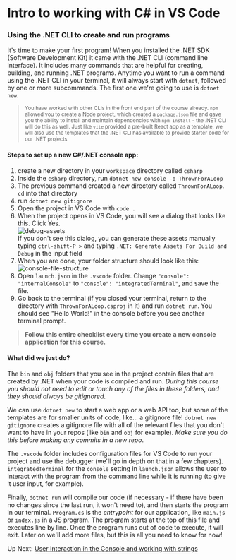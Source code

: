 # Intro to working with C# in VS Code 

### Using the .NET CLI to create and run programs
It's time to make your first program! When you installed the .NET SDK (Software Development Kit) it came with the .NET CLI (command line interface). It includes many commands that are helpful for creating, building, and running .NET programs. Anytime you want to run a command using the .NET CLI in your terminal, it will always start with `dotnet`, followed by one or more subcommands. The first one we're going to use is `dotnet new`.<br>

> <sub>You have worked with other CLIs in the front end part of the course already. `npm` allowed you to create a Node project, which created a `package.json` file and gave you the ability to install and maintain dependencies with `npm install` - the .NET CLI will do this as well. Just like `vite` provided a pre-built React app as a template, we will also use the templates that the .NET CLI has available to provide starter code for our .NET projects.</sub>  

#### Steps to set up a new C#/.NET console app:
1. create a new directory in your `workspace` directory called `csharp`
1. Inside the `csharp` directory, run `dotnet new console -o ThrownForALoop`
1. The previous command created a new directory called `ThrownForALoop`. `cd` into that directory
1. run `dotnet new gitignore`
1. Open the project in VS Code with `code .`
1. When the project opens in VS Code, you will see a dialog that looks like this. Click Yes.<br> ![debug-assets](../../assets/build-and-debug-assets.png)<br> If you don't see this dialog, you can generate these assets manually typing `ctrl-shift-P >` and typing `.NET: Generate Assets For Build and Debug` in the input field
1. When you are done, your folder structure should look like this: <br>
![console-file-structure](../../assets/console-file-structure.png)<br>
1. Open `launch.json` in the `.vscode` folder. Change `"console": "internalConsole"` to `"console": "integratedTerminal"`, and save the file. 
1. Go back to the terminal (if you closed your terminal, return to the directory with `ThrownForALoop.csproj` in it) and run `dotnet run`. You should see "Hello World!" in the console before you see another terminal prompt. 

>**Follow this entire checklist every time you create a new console application for this course.**

#### What did we just do?
The `bin` and `obj` folders that you see in the project contain files that are created by .NET when your code is compiled and run. *During this course you should not need to edit or touch any of the files in these folders, and they should always be gitignored*.

We can use `dotnet new` to start a web app or a web API too, but some of the templates are for smaller units of code, like... a gitignore file! `dotnet new gitignore` creates a gitignore file with all of the relevant files that you don't want to have in your repos (like `bin` and `obj` for example). *Make sure you do this before making any commits in a new repo*. 

The `.vscode` folder includes configuration files for VS Code to run your project and use the debugger (we'll go in depth on that in a few chapters). `integratedTerminal` for the `console` setting in `launch.json` allows the user to interact with the program from the command line while it is running (to give it user input, for example). 

Finally, `dotnet run` will compile our code (if necessary - if there have been no changes since the last run, it won't need to), and then starts the program in our terminal. `Program.cs` is the _entrypoint_ for our application, like `main.js` or `index.js` in a JS program. The program starts at the top of this file and executes line by line. Once the program runs out of code to execute, it will exit. Later on we'll add more files, but this is all you need to know for now!

Up Next: [User Interaction in the Console and working with strings](./interacting-with-console.md)